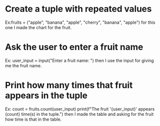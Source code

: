# Create a tuple with repeated values
Ex:fruits = ("apple", "banana", "apple", "cherry", "banana", "apple")
for this one I made the chart for the fruit.

# Ask the user to enter a fruit name
Ex: user_input = input("Enter a fruit name: ")
then I use the input for giving me the fruit name.

# Print how many times that fruit appears in the tuple
Ex: count = fruits.count(user_input)
print(f"The fruit '{user_input}' appears {count} time(s) in the tuple.")
then I made the table and asking for the fruit how time is that in the table.